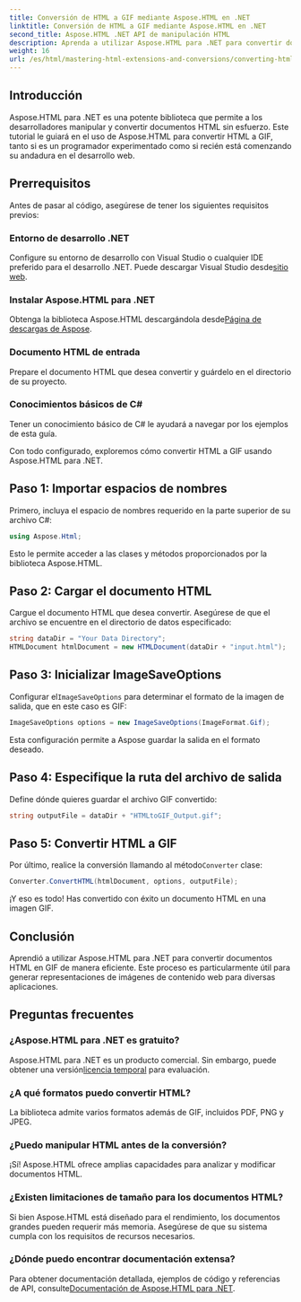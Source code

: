 ```yaml
---
title: Conversión de HTML a GIF mediante Aspose.HTML en .NET
linktitle: Conversión de HTML a GIF mediante Aspose.HTML en .NET
second_title: Aspose.HTML .NET API de manipulación HTML
description: Aprenda a utilizar Aspose.HTML para .NET para convertir documentos HTML en imágenes GIF sin problemas. Esta guía completa lo guiará paso a paso.
weight: 16
url: /es/html/mastering-html-extensions-and-conversions/converting-html-to-gif/
---
```

## Introducción

Aspose.HTML para .NET es una potente biblioteca que permite a los desarrolladores manipular y convertir documentos HTML sin esfuerzo. Este tutorial le guiará en el uso de Aspose.HTML para convertir HTML a GIF, tanto si es un programador experimentado como si recién está comenzando su andadura en el desarrollo web.

## Prerrequisitos

Antes de pasar al código, asegúrese de tener los siguientes requisitos previos:

### Entorno de desarrollo .NET 

 Configure su entorno de desarrollo con Visual Studio o cualquier IDE preferido para el desarrollo .NET. Puede descargar Visual Studio desde[sitio web](https://visualstudio.microsoft.com/downloads/).

### Instalar Aspose.HTML para .NET

 Obtenga la biblioteca Aspose.HTML descargándola desde[Página de descargas de Aspose](https://releases.aspose.com/html/net/).

### Documento HTML de entrada

Prepare el documento HTML que desea convertir y guárdelo en el directorio de su proyecto.

### Conocimientos básicos de C#

Tener un conocimiento básico de C# le ayudará a navegar por los ejemplos de esta guía.

Con todo configurado, exploremos cómo convertir HTML a GIF usando Aspose.HTML para .NET.

## Paso 1: Importar espacios de nombres

Primero, incluya el espacio de nombres requerido en la parte superior de su archivo C#:

```csharp
using Aspose.Html;
```

Esto le permite acceder a las clases y métodos proporcionados por la biblioteca Aspose.HTML.

## Paso 2: Cargar el documento HTML

Cargue el documento HTML que desea convertir. Asegúrese de que el archivo se encuentre en el directorio de datos especificado:

```csharp
string dataDir = "Your Data Directory";
HTMLDocument htmlDocument = new HTMLDocument(dataDir + "input.html");
```

## Paso 3: Inicializar ImageSaveOptions

 Configurar el`ImageSaveOptions` para determinar el formato de la imagen de salida, que en este caso es GIF:

```csharp
ImageSaveOptions options = new ImageSaveOptions(ImageFormat.Gif);
```

Esta configuración permite a Aspose guardar la salida en el formato deseado.

## Paso 4: Especifique la ruta del archivo de salida

Define dónde quieres guardar el archivo GIF convertido:

```csharp
string outputFile = dataDir + "HTMLtoGIF_Output.gif";
```

## Paso 5: Convertir HTML a GIF

 Por último, realice la conversión llamando al método`Converter` clase:

```csharp
Converter.ConvertHTML(htmlDocument, options, outputFile);
```

¡Y eso es todo! Has convertido con éxito un documento HTML en una imagen GIF.

## Conclusión

Aprendió a utilizar Aspose.HTML para .NET para convertir documentos HTML en GIF de manera eficiente. Este proceso es particularmente útil para generar representaciones de imágenes de contenido web para diversas aplicaciones.

## Preguntas frecuentes

### ¿Aspose.HTML para .NET es gratuito?  
 Aspose.HTML para .NET es un producto comercial. Sin embargo, puede obtener una versión[licencia temporal](https://purchase.conholdate.com/temporary-license/) para evaluación.

### ¿A qué formatos puedo convertir HTML?  
La biblioteca admite varios formatos además de GIF, incluidos PDF, PNG y JPEG.

### ¿Puedo manipular HTML antes de la conversión?  
¡Sí! Aspose.HTML ofrece amplias capacidades para analizar y modificar documentos HTML.

### ¿Existen limitaciones de tamaño para los documentos HTML?  
Si bien Aspose.HTML está diseñado para el rendimiento, los documentos grandes pueden requerir más memoria. Asegúrese de que su sistema cumpla con los requisitos de recursos necesarios.

### ¿Dónde puedo encontrar documentación extensa?  
 Para obtener documentación detallada, ejemplos de código y referencias de API, consulte[Documentación de Aspose.HTML para .NET](https://reference.aspose.com/html/net/).